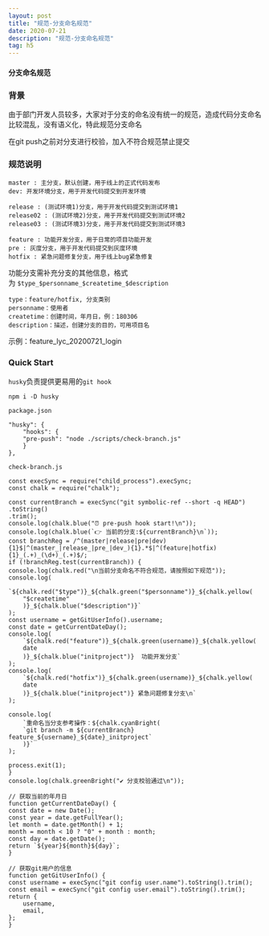 ```yaml
---
layout: post
title: "规范-分支命名规范"
date: 2020-07-21
description: "规范-分支命名规范"
tag: h5
---
```


#### 分支命名规范

### 背景

由于部门开发人员较多，大家对于分支的命名没有统一的规范，造成代码分支命名比较混乱，没有语义化，特此规范分支命名

在git push之前对分支进行校验，加入不符合规范禁止提交

### 规范说明

    master : 主分支，默认创建，用于线上的正式代码发布
    dev: 开发环境分支，用于开发代码提交到开发环境

    release : (测试环境1)分支，用于开发代码提交到测试环境1
    release02 : (测试环境2)分支，用于开发代码提交到测试环境2
    release03 : (测试环境3)分支，用于开发代码提交到测试环境3

    feature : 功能开发分支，用于日常的项目功能开发
    pre : 灰度分支，用于开发代码提交到灰度环境
    hotfix : 紧急问题修复分支，用于线上bug紧急修复


功能分支需补充分支的其他信息，格式为 `$type_$personname_$createtime_$description`

    type：feature/hotfix, 分支类别
    personname：使用者
    createtime：创建时间，年月日，例：180306
    description：描述，创建分支的目的，可用项目名

示例：feature_lyc_20200721_login

### Quick Start

`husky`负责提供更易用的`git hook`

    npm i -D husky

```package.json```

    "husky": {
        "hooks": {
        "pre-push": "node ./scripts/check-branch.js"
        }
    },

```check-branch.js```

    const execSync = require("child_process").execSync;
    const chalk = require("chalk");

    const currentBranch = execSync("git symbolic-ref --short -q HEAD")
    .toString()
    .trim();
    console.log(chalk.blue("⏰ pre-push hook start!\n"));
    console.log(chalk.blue(`👉 当前的分支:${currentBranch}\n`));
    const branchReg = /^(master|release|pre|dev){1}$|^(master_|release_|pre_|dev_){1}.*$|^(feature|hotfix){1}_(.+)_(\d+)_(.+)$/;
    if (!branchReg.test(currentBranch)) {
    console.log(chalk.red("\n当前分支命名不符合规范，请按照如下规范"));
    console.log(
        `${chalk.red("$type")}_${chalk.green("$personname")}_${chalk.yellow(
        "$createtime"
        )}_${chalk.blue("$description")}`
    );
    const username = getGitUserInfo().username;
    const date = getCurrentDateDay();
    console.log(
        `${chalk.red("feature")}_${chalk.green(username)}_${chalk.yellow(
        date
        )}_${chalk.blue("initproject")}  功能开发分支`
    );
    console.log(
        `${chalk.red("hotfix")}_${chalk.green(username)}_${chalk.yellow(
        date
        )}_${chalk.blue("initproject")} 紧急问题修复分支\n`
    );

    console.log(
        `重命名当分支参考操作：${chalk.cyanBright(
        `git branch -m ${currentBranch} feature_${username}_${date}_initproject`
        )}`
    );

    process.exit(1);
    }
    console.log(chalk.greenBright("✔️ 分支校验通过\n"));

    // 获取当前的年月日
    function getCurrentDateDay() {
    const date = new Date();
    const year = date.getFullYear();
    let month = date.getMonth() + 1;
    month = month < 10 ? "0" + month : month;
    const day = date.getDate();
    return `${year}${month}${day}`;
    }

    // 获取git用户的信息
    function getGitUserInfo() {
    const username = execSync("git config user.name").toString().trim();
    const email = execSync("git config user.email").toString().trim();
    return {
        username,
        email,
    };
    }
